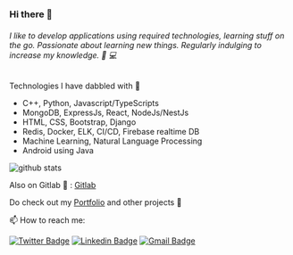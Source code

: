 ### Hi there 👋

###### I like to develop applications using required technologies, learning stuff on the go. Passionate about learning new things. Regularly indulging to increase my knowledge. 🔭 :computer:

Technologies I have dabbled with :file_folder:
  * C++, Python, Javascript/TypeScripts
  * MongoDB, ExpressJs, React, NodeJs/NestJs
  * HTML, CSS, Bootstrap, Django 
  * Redis, Docker, ELK, CI/CD, Firebase realtime DB
  * Machine Learning, Natural Language Processing
  * Android using Java 
  
![github stats](https://github-readme-stats.vercel.app/api?username=YatinGupta777&show_icons=true)  

Also on Gitlab :satellite: : [Gitlab](https://gitlab.com/Yatin_Hyperverge)

Do check out my [Portfolio](https://yatingupta.engineer/) and other projects :small_blue_diamond:

📫 How to reach me: 

[![Twitter Badge](https://img.shields.io/badge/-Yatin_Gupta-1ca0f1?style=flat-square&logo=twitter&logoColor=white&link=https://twitter.com/Yat777Gupta)](https://twitter.com/Yat777Gupta)  [![Linkedin Badge](https://img.shields.io/badge/-Yatin_Gupta-blue?style=flat-square&logo=Linkedin&logoColor=white&link=https://www.linkedin.com/in/yatingupta777///)](https://www.linkedin.com/in/yatingupta777) [![Gmail Badge](https://img.shields.io/badge/-yatingupta7777@gmail.com-c14438?style=flat-square&logo=Gmail&logoColor=white&link=mailto:yatingupta7777@gmail.com)](mailto:yatingupta7777@gmail.com)

<!--
**YatinGupta777/YatinGupta777** is a ✨ _special_ ✨ repository because its `README.md` (this file) appears on your GitHub profile.

Disclaimer : My old projects doesn't reflect the git strategy that I use now 😛 . Clean, small, descriptive and atomic commits is the way to go 🚀
